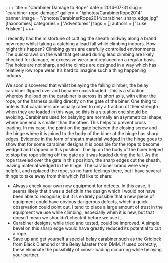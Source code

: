 +++
title = "Carabiner Damage to Rope"
date = 2014-07-31
slug = "carabiner-rope-damage"
gallery = "/photos/CarabinerRope2014"
banner_image = "/photos/CarabinerRope2014/carabiner_sharp_edge.jpg"
[taxonomies]
categories = ["Adventures"]
tags = []
authors = ["Luke Frisken"]
+++

I recently had the misfortune of cutting the sheath midway along a brand
new rope whilst taking a catching a lead fall while climbing indoors.
How might this happen? Climbing gyms are carefully controlled
environments. The quickdraws on the wall that get used during lead
climbing are likely checked for damage, or excessive wear and replaced
on a regular basis. The holds are not sharp, and the climbs are designed
in a way which has relatively low rope wear. It’s hard to imagine such a
thing happening indoors.

We soon discovered that whilst belaying the falling climber, the belay
carabiner flipped over and became cross loaded. This is a situation
whereby the load on the carabiner is across its short axis, with either
the rope, or the harness pulling directly on the gate of the biner. One
thing to note is that carabiners are usually rated to only a fraction of
their strength when they are loaded in this way, so this is a situation
one should be avoiding. Carabiners used for belaying are normally an
asymmetrical shape, where one end is smaller than the other. This helps
to prevent cross loading. In my case, the point on the gate between the
closing screw and the hinge where it is joined to the body of the biner
at the hinge has sharp edges. Evidence in the form of sheath material
wedged in the hinge goes to show that for some carabiner designs it is
possible for the rope to become wedged and trapped in this position. The
lip on the body of the biner helped to stop the rope sliding off the
gate as it was loaded during the fall. As the rope traveled over the
gate in this position, the sharp edges cut the sheath, leaving material
wedged in the hinge. The carabiner brand were very helpful, and replaced
the rope, so no hard feelings there, but I have several things to take
away from this which I’d like to share:

  - Always check your own new equipment for defects. In this case, it
    seems likely that it was a deficit in the design which I would not
    have been able to recognise, but it is entirely possible that a new
    piece of equipment could have obvious dangerous defects, which a
    quick observation could point out. I tend to place a large amount of
    trust in the equipment we use while climbing, especially when it is
    new, but that doesn’t mean we shouldn’t check it before we use it.
  - Carabiner designs, while tried and tested, could be improved. A
    simple bevel on this sharp edge would have greatly reduced its
    potential to cut a rope.
  - Save up and get yourself a special belay carabiner such as the
    Gridlock from Black Diamond or the Belay Master from DMM. If used
    correctly, these eliminate the possibility of cross-loading
    occurring while belaying your partner.
